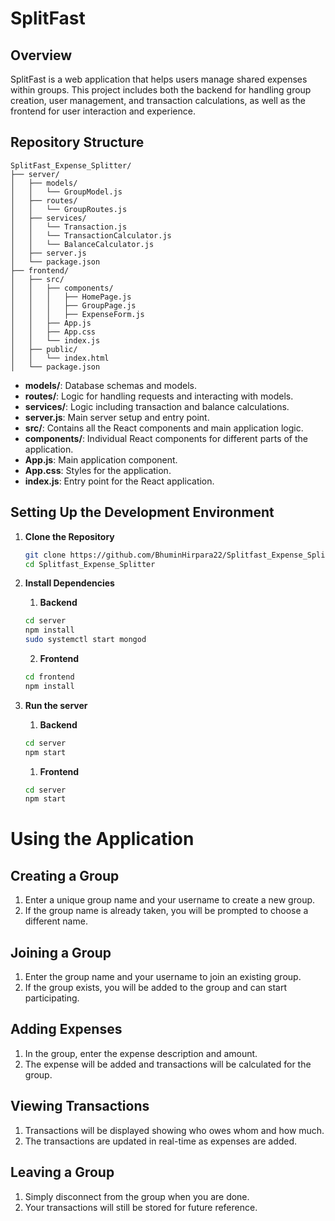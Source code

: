 # SplitFast

## Overview
SplitFast is a web application that helps users manage shared expenses within groups. This project includes both the backend for handling group creation, user management, and transaction calculations, as well as the frontend for user interaction and experience.

## Repository Structure
```
SplitFast_Expense_Splitter/
├── server/
│   ├── models/
│   │   └── GroupModel.js
│   ├── routes/
│   │   └── GroupRoutes.js
│   ├── services/
│   │   └── Transaction.js
│   │   └── TransactionCalculator.js
│   │   └── BalanceCalculator.js
│   ├── server.js
│   └── package.json
├── frontend/
│   ├── src/
│   │   ├── components/
│   │   │   ├── HomePage.js
│   │   │   ├── GroupPage.js
│   │   │   ├── ExpenseForm.js
│   │   ├── App.js
│   │   ├── App.css
│   │   └── index.js
│   ├── public/
│   │   └── index.html
│   └── package.json
```

- **models/**: Database schemas and models.
- **routes/**: Logic for handling requests and interacting with models.
- **services/**: Logic including transaction and balance calculations.
- **server.js**: Main server setup and entry point.
- **src/**: Contains all the React components and main application logic.
- **components/**: Individual React components for different parts of the application.
- **App.js**: Main application component.
- **App.css**: Styles for the application.
- **index.js**: Entry point for the React application.



## Setting Up the Development Environment
1. **Clone the Repository**
   ```bash
   git clone https://github.com/BhuminHirpara22/Splitfast_Expense_Splitter.git
   cd Splitfast_Expense_Splitter
   ```

2. **Install Dependencies**
    1. **Backend**
    ```bash
    cd server
    npm install
    sudo systemctl start mongod
    ```
    2. **Frontend**
    ```bash
    cd frontend
    npm install
    ```

3. **Run the server**
    1. **Backend**
    ```bash
    cd server
    npm start
    ```
    1. **Frontend**
    ```bash
    cd server
    npm start
    ```

# Using the Application

## Creating a Group
1. Enter a unique group name and your username to create a new group.
2. If the group name is already taken, you will be prompted to choose a different name.

## Joining a Group
1. Enter the group name and your username to join an existing group.
2. If the group exists, you will be added to the group and can start participating.

## Adding Expenses
1. In the group, enter the expense description and amount.
2. The expense will be added and transactions will be calculated for the group.

## Viewing Transactions
1. Transactions will be displayed showing who owes whom and how much.
2. The transactions are updated in real-time as expenses are added.

## Leaving a Group
1. Simply disconnect from the group when you are done.
2. Your transactions will still be stored for future reference.
